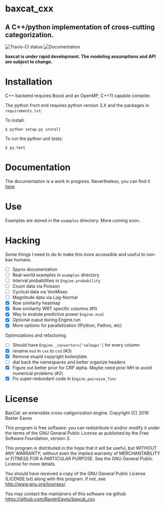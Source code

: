 # baxcat_cxx

## A C++/python implementation of cross-cutting categorization.

![Travis-CI status](https://travis-ci.org/BaxterEaves/baxcat_cxx.svg?branch=master)
![Documentation](https://readthedocs.org/projects/baxcat-cxx/badge/?version=latest)

**baxcat is under rapid development. The modeling assumptions and API are subject to change.**


# Installation
C++ backend requires Boost and an OpenMP, C++11 capable compiler.

The python front end requires python version 3.X and the packages in `requirements.txt`:

To install:

    $ python setup.py install

To run the python unit tests:

    $ py.test

# Documentation
The documentation is a work in progress. Nevertheless, you can find it [here](http://baxcat-cxx.readthedocs.io/en/latest/index.html).

# Use
Examples are stored in the `examples` directory. More coming soon.

# Hacking

Some things I need to do to make this more accessible and useful to non-bax humans.

- [ ] Spynx documentation
- [ ] Real-world examples in `examples` directory
- [ ] Interval probabilities in `Engine.probability`
- [ ] Count data via Poisson
- [ ] Cyclical data via VonMises
- [ ] Magnitude data via Log-Normal
- [X] Row similarity heatmap
- [X] Row similarity WRT specific columns (#1)
- [X] Way to evalute predictive power `Engine.eval`
- [X] Optional ouput during Engine.run
- [X] More options for parallelization (IPython, Pathos, etc)

Optimizations and refactoring

- [ ] Should have `Engine._converters['valmaps']` for every column
- [X] rename `msd` in `cxx` to `csd` (#3) 
- [X] Remove stupid copyright boilerplate.
- [ ] dial back the namespaces and better organize headers
- [X] Figure out better prior for CRP alpha. Maybe need prior MH to avoid numerical problems (#2)
- [X] Fix super-redundant code in `Engine.pairwise_func`

# License
BaxCat: an extensible cross-catigorization engine.
Copyright (C) 2016 Baxter Eaves

This program is free software: you can redistribute it and/or modify it under the terms of the GNU General Public License as published by the Free Software Foundation, version 3.

This program is distributed in the hope that it will be useful, but WITHOUT ANY WARRANTY; without even the implied warranty of MERCHANTABILITY or FITNESS FOR A PARTICULAR PURPOSE.  See the GNU General Public License for more details.

You should have received a copy of the GNU General Public License (LICENSE.txt) along with this program. If not, see <http://www.gnu.org/licenses/>.

You may contact the mantainers of this software via github <https://github.com/BaxterEaves/baxcat_cxx>.

